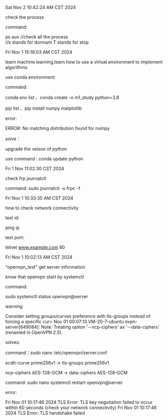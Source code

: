 Sat Nov  2 10:42:24 AM CST 2024

check the process

command: 

ps aux  //check all the process  
//s stands for dormant  T stands for stop

Fri Nov  1 15:18:03 AM CST 2024

learn machine learning,learn how to use a virtual environment to implement algorithms

use conda environment:

command: 

conda env list  、conda create -n m1_study python=3.8

pip list 、pip install numpy matplotlib

error:

ERROR: No matching distribution found for numpy

solve：

upgrade the veison of python

use command : conda update python

Fri  1 Nov 11:02:30 CST 2024

check frp journalctl 

command: sudo journalctl -u frpc -f

Fri Nov  1 10:33:35 AM CST 2024

how to check network connectivity

test id:

ping ip

test port:

telnet www.example.com 80

Fri Nov  1 10:02:13 AM CST 2024

"openvpn_test" get server information 

know that openvpn start by systemctl

command:

sudo systemctl status openvpn@server

warning:

Consider setting groups/curves preference with tls-groups instead of forcing a specific cur>
Nov 01 00:07:13 VM-20-7-ubuntu ovpn-server\[649084\]: Note: Treating option '--ncp-ciphers' as  '--data-ciphers' (renamed in OpenVPN 2.5).

solves:

command：sudo nano /etc/openvpn/server.conf

ecdh-curve prime256v1 → tls-groups prime256v1

ncp-ciphers AES-128-GCM → data-ciphers AES-128-GCM

conmand: sudo nano systemctl restart openvpn@server

error:

Fri Nov 01 10:17:46 2024 TLS Error: TLS key negotiation failed to occur within 60 seconds (check your network connectivity)
Fri Nov 01 10:17:46 2024 TLS Error: TLS handshake failed
